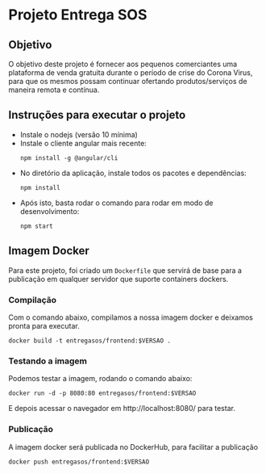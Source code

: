 # Projeto Entrega SOS

## Objetivo

O objetivo deste projeto é fornecer aos pequenos comerciantes uma plataforma de venda gratuita durante o período de crise do Corona Virus, para que os mesmos possam continuar ofertando produtos/serviços de maneira remota e contínua.

## Instruções para executar o projeto

* Instale o nodejs (versão 10 mínima)
* Instale o cliente angular mais recente:
  ```
  npm install -g @angular/cli
  ```
* No diretório da aplicação, instale todos os pacotes e dependências:
  ```
  npm install
  ```
* Após isto, basta rodar o comando para rodar em modo de desenvolvimento:
  ```
  npm start
  ```

## Imagem Docker
Para este projeto, foi criado um ```Dockerfile``` que servirá de base para a publicação em qualquer servidor que suporte containers dockers.

### Compilação
Com o comando abaixo, compilamos a nossa imagem docker e deixamos pronta para executar.
```
docker build -t entregasos/frontend:$VERSAO .
```

### Testando a imagem

Podemos testar a imagem, rodando o comando abaixo:
```
docker run -d -p 8080:80 entregasos/frontend:$VERSAO

```
E depois acessar o navegador em http://localhost:8080/ para testar.

### Publicação
A imagem docker será publicada no DockerHub, para facilitar a publicação
```
docker push entregasos/frontend:$VERSAO
```